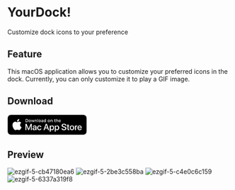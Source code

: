 # YourDock!
Customize dock icons to your preference

## Feature
This macOS application allows you to customize your preferred icons in the dock.
Currently, you can only customize it to play a GIF image.

## Download
<a href="https://apps.apple.com/jp/app/yourdock/id6463501478?mt=12" alt="app store">
<img src="./images/mac_app_store_badge.svg" width=180 />
</a>

## Preview
![ezgif-5-cb47180ea6](https://github.com/nhiroyasu/YourDock/assets/40600280/5a0396b0-7834-4697-bf16-c5fb59b58e20)
![ezgif-5-2be3c558ba](https://github.com/nhiroyasu/YourDock/assets/40600280/f70f4315-bf8d-4b7e-a775-26e84f42d7e6)
![ezgif-5-c4e0c6c159](https://github.com/nhiroyasu/YourDock/assets/40600280/72c1cfd3-1b36-4166-9953-54ac69e0d5d2)
![ezgif-5-6337a319f8](https://github.com/nhiroyasu/YourDock/assets/40600280/461938b7-fd64-40fb-b1fb-9ef01c8ed768)

